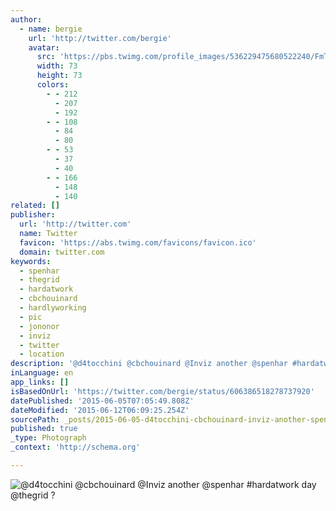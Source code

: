 ```yaml
---
author:
  - name: bergie
    url: 'http://twitter.com/bergie'
    avatar:
      src: 'https://pbs.twimg.com/profile_images/536229475680522240/FmTU1D6I_bigger.jpeg'
      width: 73
      height: 73
      colors:
        - - 212
          - 207
          - 192
        - - 108
          - 84
          - 80
        - - 53
          - 37
          - 40
        - - 166
          - 148
          - 140
related: []
publisher:
  url: 'http://twitter.com'
  name: Twitter
  favicon: 'https://abs.twimg.com/favicons/favicon.ico'
  domain: twitter.com
keywords:
  - spenhar
  - thegrid
  - hardatwork
  - cbchouinard
  - hardlyworking
  - pic
  - jononor
  - inviz
  - twitter
  - location
description: '@d4tocchini @cbchouinard @Inviz another @spenhar #hardatwork day @thegrid ?'
inLanguage: en
app_links: []
isBasedOnUrl: 'https://twitter.com/bergie/status/606386518278737920'
datePublished: '2015-06-05T07:05:49.808Z'
dateModified: '2015-06-12T06:09:25.254Z'
sourcePath: _posts/2015-06-05-d4tocchini-cbchouinard-inviz-another-spenhar-hardatwork.md
published: true
_type: Photograph
_context: 'http://schema.org'

---
```

![&commat;d4tocchini &commat;cbchouinard &commat;Inviz another &commat;spenhar &num;hardatwork day &commat;thegrid &quest;](https://pbs.twimg.com/media/CGpRUy_UcAAFZ6T.jpg:large)
